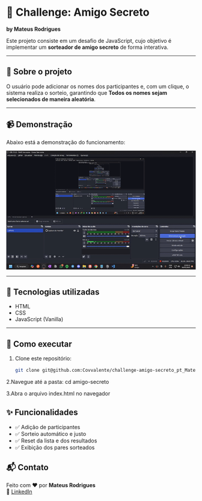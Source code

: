 # 🎁 Challenge: Amigo Secreto  
**by Mateus Rodrigues**

Este projeto consiste em um desafio de JavaScript, cujo objetivo é implementar um **sorteador de amigo secreto** de forma interativa.

---

## 🧠 Sobre o projeto

O usuário pode adicionar os nomes dos participantes e, com um clique, o sistema realiza o sorteio, garantindo que **Todos os nomes sejam selecionados de maneira aleatória**.

---

## 📹 Demonstração

Abaixo está a demonstração do funcionamento:

![Demonstração do projeto](./Teste.gif)

---

## 🚀 Tecnologias utilizadas
- HTML
- CSS
- JavaScript (Vanilla)

---

## 📁 Como executar

1. Clone este repositório:
   ```bash
   git clone git@github.com:Covvalente/challenge-amigo-secreto_pt_Mateus.git
2.Navegue até a pasta:
   cd amigo-secreto
   
3.Abra o arquivo index.html no navegador
## ✨ Funcionalidades

- ✅ Adição de participantes
- ✅ Sorteio automático e justo
- ✅ Reset da lista e dos resultados
- ✅ Exibição dos pares sorteados

## 📬 Contato

Feito com ❤️ por **Mateus Rodrigues**  
🔗 [LinkedIn](https://www.linkedin.com/in/mateus-rodrigues-913329168/)

